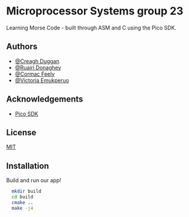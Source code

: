 
# Microprocessor Systems group 23

Learning Morse Code - built through ASM and C using the Pico SDK.

## Authors

- [@Creagh Duggan](https://gitlab.scss.tcd.ie/duggancr)
- [@Ruairi Donaghey](https://gitlab.scss.tcd.ie/donaghru)
- [@Cormac Feely](https://gitlab.scss.tcd.ie/cofeely)
- [@Victoria Emukperuo](https://gitlab.scss.tcd.ie/emukperv)



## Acknowledgements

 - [Pico SDK](https://github.com/raspberrypi/pico-sdk)
 
## License

[MIT](https://choosealicense.com/licenses/mit/)


## Installation

Build and run our app!

```bash
  mkdir build
  cd build
  cmake ..
  make -j4
```
    
